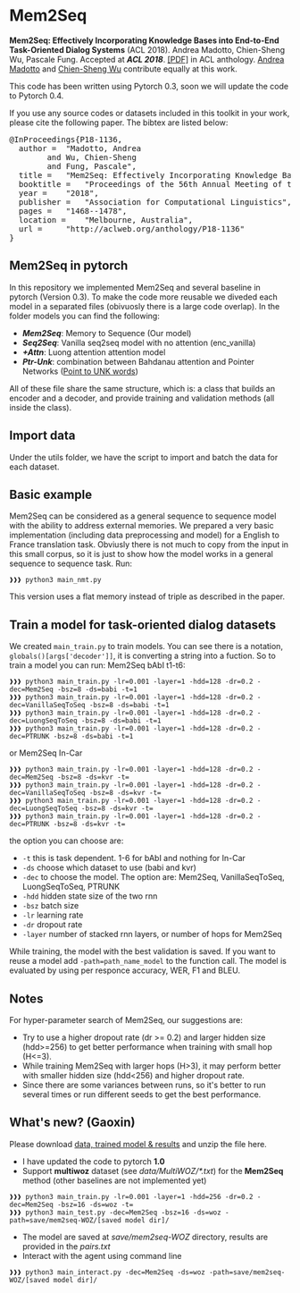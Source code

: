 # Mem2Seq 

**Mem2Seq: Effectively Incorporating Knowledge Bases into End-to-End Task-Oriented Dialog Systems** (ACL 2018). Andrea Madotto, Chien-Sheng Wu, Pascale Fung. Accepted at ***ACL 2018***. [[PDF]](https://aclanthology.coli.uni-saarland.de/papers/P18-1136/p18-1136) in ACL anthology. [Andrea Madotto](http://andreamad8.github.io/) and [Chien-Sheng Wu](https://jasonwu0731.github.io/) contribute equally at this work.  

This code has been written using Pytorch 0.3, soon we will update the code to Pytorch 0.4.

If you use any source codes or datasets included in this toolkit in your work, please cite the following paper. The bibtex are listed below:

<pre>
@InProceedings{P18-1136,
  author = 	"Madotto, Andrea
		and Wu, Chien-Sheng
		and Fung, Pascale",
  title = 	"Mem2Seq: Effectively Incorporating Knowledge Bases into End-to-End Task-Oriented Dialog Systems",
  booktitle = 	"Proceedings of the 56th Annual Meeting of the Association for Computational Linguistics (Volume 1: Long Papers)",
  year = 	"2018",
  publisher = 	"Association for Computational Linguistics",
  pages = 	"1468--1478",
  location = 	"Melbourne, Australia",
  url = 	"http://aclweb.org/anthology/P18-1136"
}
</pre>

## Mem2Seq in pytorch

In this repository we implemented Mem2Seq and several baseline in pytorch (Version 0.3). To make the code more reusable we diveded each model in a separated files (obivuosly there is a large code overlap). In the folder models you can find the following:

- ***Mem2Seq***: Memory to Sequence (Our model)
- ***Seq2Seq***: Vanilla seq2seq model with no attention (enc_vanilla)
- ***+Attn***: Luong attention attention model
- ***Ptr-Unk***: combination between Bahdanau attention and Pointer Networks ([Point to UNK words](http://www.aclweb.org/anthology/P16-1014)) 

All of these file share the same structure, which is: a class that builds an encoder and a decoder, and provide training and validation methods (all inside the class).

## Import data

Under the utils folder, we have the script to import and batch the data for each dataset. 

## Basic example

Mem2Seq can be considered as a general sequence to sequence model with the ability to address external memories. We prepared a very basic implementation (including data preprocessing and model) for a English to France translation task. Obviusly there is not much to copy from the input in this small corpus, so it is just to show how the model works in a general sequence to sequence task. Run:

```console
❱❱❱ python3 main_nmt.py
```

This version uses a flat memory instead of triple as described in the paper. 

## Train a model for task-oriented dialog datasets

We created  `main_train.py` to train models. You can see there is a notation, `globals()[args['decoder']]`, it is converting a string into a fuction. So to train a model you can run:
Mem2Seq bAbI t1-t6:

```console
❱❱❱ python3 main_train.py -lr=0.001 -layer=1 -hdd=128 -dr=0.2 -dec=Mem2Seq -bsz=8 -ds=babi -t=1 
❱❱❱ python3 main_train.py -lr=0.001 -layer=1 -hdd=128 -dr=0.2 -dec=VanillaSeqToSeq -bsz=8 -ds=babi -t=1
❱❱❱ python3 main_train.py -lr=0.001 -layer=1 -hdd=128 -dr=0.2 -dec=LuongSeqToSeq -bsz=8 -ds=babi -t=1
❱❱❱ python3 main_train.py -lr=0.001 -layer=1 -hdd=128 -dr=0.2 -dec=PTRUNK -bsz=8 -ds=babi -t=1
```

or Mem2Seq In-Car

```console
❱❱❱ python3 main_train.py -lr=0.001 -layer=1 -hdd=128 -dr=0.2 -dec=Mem2Seq -bsz=8 -ds=kvr -t=
❱❱❱ python3 main_train.py -lr=0.001 -layer=1 -hdd=128 -dr=0.2 -dec=VanillaSeqToSeq -bsz=8 -ds=kvr -t=
❱❱❱ python3 main_train.py -lr=0.001 -layer=1 -hdd=128 -dr=0.2 -dec=LuongSeqToSeq -bsz=8 -ds=kvr -t=
❱❱❱ python3 main_train.py -lr=0.001 -layer=1 -hdd=128 -dr=0.2 -dec=PTRUNK -bsz=8 -ds=kvr -t=
```

the option you can choose are:

- `-t` this is task dependent. 1-6 for bAbI and nothing for In-Car
- `-ds` choose which dataset to use (babi and kvr)
- `-dec` to choose the model. The option are: Mem2Seq, VanillaSeqToSeq, LuongSeqToSeq, PTRUNK
- `-hdd` hidden state size of the two rnn
- `-bsz` batch size
- `-lr` learning rate
- `-dr` dropout rate
- `-layer` number of stacked rnn layers, or number of hops for Mem2Seq



While training, the model with the best validation is saved. If you want to reuse a model add `-path=path_name_model` to the function call. The model is evaluated by using per responce accuracy, WER, F1 and BLEU.

## Notes

For hyper-parameter search of Mem2Seq, our suggestions are:

- Try to use a higher dropout rate (dr >= 0.2) and larger hidden size (hdd>=256) to get better performance when training with small hop (H<=3). 
- While training Mem2Seq with larger hops (H>3), it may perform better with smaller hidden size (hdd<256) and higher dropout rate.
- Since there are some variances between runs, so it's better to run several times or run different seeds to get the best performance.

## What's new? (Gaoxin)

Please download [data, trained model & results](https://drive.google.com/open?id=1mzLSO_GW8aAxuWM4YizfOeFCwrUMS2kp) and unzip the file here.

- I have updated the code to pytorch **1.0**
- Support **multiwoz** dataset (see *data/MultiWOZ/\*.txt*) for the **Mem2Seq** method (other baselines are not implemented yet)
```console
❱❱❱ python3 main_train.py -lr=0.001 -layer=1 -hdd=256 -dr=0.2 -dec=Mem2Seq -bsz=16 -ds=woz -t=
❱❱❱ python3 main_test.py -dec=Mem2Seq -bsz=16 -ds=woz -path=save/mem2seq-WOZ/[saved model dir]/
```

- The model are saved at *save/mem2seq-WOZ* directory, results are provided in the *pairs.txt*
- Interact with the agent using command line 
```console
❱❱❱ python3 main_interact.py -dec=Mem2Seq -ds=woz -path=save/mem2seq-WOZ/[saved model dir]/
```


